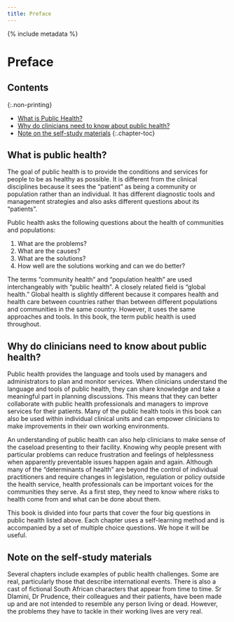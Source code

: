 ```yaml
---
title: Preface
---
```


{% include metadata %}

# Preface

## Contents
{:.non-printing}

*   [What is Public Health?](#what-is-public-health)
*   [Why do clinicians need to know about public health?](#why-do-clinicians-need-to-know-about-public-health)
*   [Note on the self-study materials](#note-on-the-self-study-materials)
{:.chapter-toc}

## What is public health?

The goal of public health is to provide the conditions and services for people to be as healthy as possible. It is different from the clinical disciplines because it sees the “patient” as being a community or population rather than an individual. It has different diagnostic tools and management strategies and also asks different questions about its “patients”.

Public health asks the following questions about the health of communities and populations:

1.  What are the problems?
2.  What are the causes?
3.  What are the solutions?
4.  How well are the solutions working and can we do better?

The terms “community health” and “population health” are used interchangeably with “public health”. A closely related field is “global health.” Global health is slightly different because it compares health and health care between countries rather than between different populations and communities in the same country. However, it uses the same approaches and tools. In this book, the term public health is used throughout.

## Why do clinicians need to know about public health?

Public health provides the language and tools used by managers and administrators to plan and monitor services. When clinicians understand the language and tools of public health, they can share knowledge and take a meaningful part in planning discussions. This means that they can better collaborate with public health professionals and managers to improve services for their patients. Many of the public health tools in this book can also be used within individual clinical units and can empower clinicians to make improvements in their own working environments. 

An understanding of public health can also help clinicians to make sense of the caseload presenting to their facility. Knowing why people present with particular problems can reduce frustration and feelings of helplessness when apparently preventable issues happen again and again. Although many of the “determinants of health” are beyond the control of individual practitioners and require changes in legislation, regulation or policy outside the health service, health professionals can be important voices for the communities they serve. As a first step, they need to know where risks to health come from and what can be done about them.  

This book is divided into four parts that cover the four big questions in public health listed above. Each chapter uses a self-learning method and is accompanied by a set of multiple choice questions. We hope it will be useful.  

## Note on the self-study materials

Several chapters include examples of public health challenges. Some are real, particularly those that describe international events. There is also a cast of fictional South African characters that appear from time to time. Sr Dlamini, Dr Prudence, their colleagues and their patients, have been made up and are not intended to resemble any person living or dead. However, the problems they have to tackle in their working lives are very real.